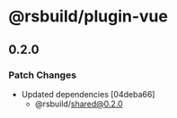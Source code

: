 # @rsbuild/plugin-vue

## 0.2.0

### Patch Changes

- Updated dependencies [04deba66]
  - @rsbuild/shared@0.2.0
